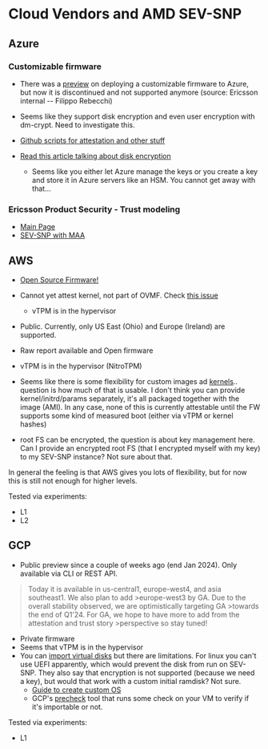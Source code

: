 # Cloud Vendors and AMD SEV-SNP

## Azure

### Customizable firmware

- There was a
  [preview](https://techcommunity.microsoft.com/t5/azure-confidential-computing/azure-confidential-vms-using-sev-snp-dcasv5-ecasv5-are-now/ba-p/3573747)
  on deploying a customizable firmware to Azure, but now it is discontinued and
  not supported anymore (source: Ericsson internal -- Filippo Rebecchi)

- Seems like they support disk encryption and even user encryption with
  dm-crypt. Need to investigate this.
- [Github scripts for attestation and other
  stuff](https://github.com/Azure/confidential-computing-cvm-guest-attestation/tree/main)
- [Read this article talking about disk encryption](https://thomasvanlaere.com/posts/2023/12/azure-confidential-computing-confidential-temp-disk-encryption/)
  - Seems like you either let Azure manage the keys or you create a key and
    store it in Azure servers like an HSM. You cannot get away with that...

### Ericsson Product Security - Trust modeling

- [Main Page](https://ericsson.sharepoint.com/sites/ProductSecurity/SitePages/TrustModeling.aspx)
- [SEV-SNP with MAA](https://ericsson.sharepoint.com/:u:/r/sites/ProductSecurity/SitePages/Microsoft-Azure-Attestations.aspx)

## AWS

- [Open Source Firmware!](https://github.com/aws/uefi)
- Cannot yet attest kernel, not part of OVMF. Check [this issue](https://github.com/aws/uefi/issues/13)
  - vTPM is in the hypervisor

- Public. Currently, only US East (Ohio) and Europe (Ireland) are supported.
- Raw report available and Open firmware
- vTPM is in the hypervisor (NitroTPM)
- Seems like there is some flexibility for custom images ad
  [kernels](https://docs.aws.amazon.com/AWSEC2/latest/UserGuide/UserProvidedKernels.html)..
  question is how much of that is usable. I don't think you can provide
  kernel/initrd/params separately, it's all packaged together with the image
  (AMI). In any case, none of this is currently attestable until the FW supports
  some kind of measured boot (either via vTPM or kernel hashes)
- root FS can be encrypted, the question is about key management here. Can I
  provide an encrypted root FS (that I encrypted myself with my key) to my
  SEV-SNP instance? Not sure about that.

In general the feeling is that AWS gives you lots of flexibility, but for now
this is still not enough for higher levels.

Tested via experiments:
- L1
- L2

## GCP


- Public preview since a couple of weeks ago (end Jan 2024). Only available via
  CLI or REST API.

>Today it is available in us-central1, europe-west4, and asia southeast1. We
>also plan to add >europe-west3 by GA. Due to the overall stability observed, we
>are optimistically targeting GA >towards the end of Q1'24. For GA, we hope to
>have more to add from the attestation and trust story >perspective so stay
>tuned!

- Private firmware
- Seems that vTPM is in the hypervisor
- You can [import virtual disks](https://cloud.google.com/compute/docs/import/importing-virtual-disks) but there are limitations. For linux you can't use UEFI apparently, which would prevent the disk from run on SEV-SNP. They also say that encryption is not supported (because we need a key), but would that work with a custom initial ramdisk? Not sure.
  - [Guide to create custom OS](https://cloud.google.com/compute/docs/images/building-custom-os)
  - GCP's
    [precheck](https://github.com/GoogleCloudPlatform/compute-image-import/tree/main/cli_tools/import_precheck/precheck)
    tool that runs some check on your VM to verify if it's importable or not.

Tested via experiments:
- L1